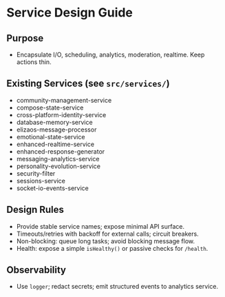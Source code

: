 # Service Design Guide

## Purpose
- Encapsulate I/O, scheduling, analytics, moderation, realtime. Keep actions thin.

## Existing Services (see `src/services/`)
- community-management-service
- compose-state-service
- cross-platform-identity-service
- database-memory-service
- elizaos-message-processor
- emotional-state-service
- enhanced-realtime-service
- enhanced-response-generator
- messaging-analytics-service
- personality-evolution-service
- security-filter
- sessions-service
- socket-io-events-service

## Design Rules
- Provide stable service names; expose minimal API surface.
- Timeouts/retries with backoff for external calls; circuit breakers.
- Non-blocking: queue long tasks; avoid blocking message flow.
- Health: expose a simple `isHealthy()` or passive checks for `/health`.

## Observability
- Use `logger`; redact secrets; emit structured events to analytics service.
